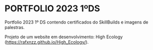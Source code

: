 # PORTFOLIO 2023 1ºDS
Portfolio 2023 1º DS contendo certificados do SkillBuilds e imagens de palestras.

Projeto de um website em desenvolvimento: High Ecology (https://rafxnzz.github.io/High_Ecology/).